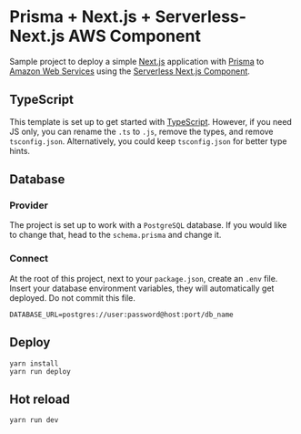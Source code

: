 # Prisma + Next.js + Serverless-Next.js AWS Component

Sample project to deploy a simple [Next.js](https://nextjs.org/) application
with [Prisma](https://www.prisma.io/) to [Amazon Web
Services](https://aws.amazon.com/) using the [Serverless Next.js
Component](https://github.com/serverless-nextjs/serverless-next.js/).

## TypeScript

This template is set up to get started with
[TypeScript](https://www.typescriptlang.org/). However, if you need JS only, you
can rename the `.ts` to `.js`, remove the types, and remove `tsconfig.json`.
Alternatively, you could keep `tsconfig.json` for better type hints.

## Database

### Provider

The project is set up to work with a `PostgreSQL` database. If you would like to
change that, head to the `schema.prisma` and change it.

### Connect

At the root of this project, next to your `package.json`, create an `.env`
file. Insert your database environment variables, they will automatically get
deployed. Do not commit this file.

```
DATABASE_URL=postgres://user:password@host:port/db_name
```

## Deploy

```
yarn install
yarn run deploy
```

## Hot reload

```
yarn run dev
```

